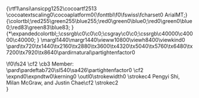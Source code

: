 {\rtf1\ansi\ansicpg1252\cocoartf2513
\cocoatextscaling0\cocoaplatform0{\fonttbl\f0\fswiss\fcharset0 ArialMT;}
{\colortbl;\red255\green255\blue255;\red0\green0\blue0;\red0\green0\blue0;\red83\green83\blue83;
}
{\*\expandedcolortbl;;\cssrgb\c0\c0\c0;\csgray\c0\c0;\cssrgb\c40000\c40000\c40000;
}
\margl1440\margr1440\vieww10800\viewh8400\viewkind0
\pard\tx720\tx1440\tx2160\tx2880\tx3600\tx4320\tx5040\tx5760\tx6480\tx7200\tx7920\tx8640\pardirnatural\partightenfactor0

\f0\fs24 \cf2 \cb3 Member:\
\pard\pardeftab720\sl540\sa426\partightenfactor0
\cf2 \expnd0\expndtw0\kerning0
\outl0\strokewidth0 \strokec4 Pengyi Shi, Milan McGraw, and Justin Chae\cf2 \strokec2 \
}